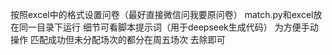 按照excel中的格式设置问卷（最好直接微信问我要原问卷）
match.py和excel放在同一目录下运行
细节可看脚本提示词（用于deepseek生成代码）
为方便手动操作 匹配成功但未分配场次的都分在周五场次 去除即可
